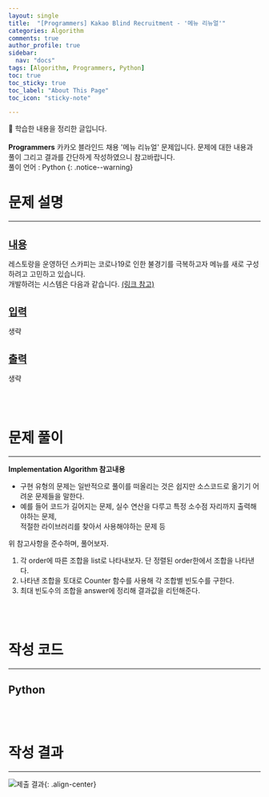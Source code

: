 ```yaml
---
layout: single
title:  "[Programmers] Kakao Blind Recruitment - '메뉴 리뉴얼'" 
categories: Algorithm
comments: true
author_profile: true
sidebar:
  nav: "docs"
tags: [Algorithm, Programmers, Python]
toc: true
toc_sticky: true
toc_label: "About This Page"
toc_icon: "sticky-note"

---
```


📣 학습한 내용을 정리한 글입니다. <br>
<br>
**Programmers** 카카오 블라인드 채용 '메뉴 리뉴얼' 문제입니다. 문제에 대한 내용과 풀이 그리고 결과를 간단하게 작성하였으니 참고바랍니다.  
풀이 언어 : Python
{: .notice--warning}

# 문제 설명

---

<br>
<b><u><span style="font-size:20px">내용</span></u></b>

레스토랑을 운영하던 스카피는 코로나19로 인한 불경기를 극복하고자 메뉴를 새로 구성하려고 고민하고 있습니다.  
개발하려는 시스템은 다음과 같습니다. [(링크 참고)](https://programmers.co.kr/learn/courses/30/lessons/72411#)

<br>
<b><u><span style="font-size:20px">입력</span></u></b>

생략

<br>
<b><u><span style="font-size:20px">출력</span></u></b>

생략

<br>
<br>

# 문제 풀이

---

**Implementation Algorithm 참고내용**
- 구현 유형의 문제는 일반적으로 풀이를 떠올리는 것은 쉽지만 소스코드로 옮기기 어려운 문제들을 말한다.<br>
- 예를 들어 코드가 길어지는 문제, 실수 연산을 다루고 특정 소수점 자리까지 출력해야하는 문제,  
적절한 라이브러리를 찾아서 사용해야하는 문제 등<br>

위 참고사항을 준수하며, 풀어보자.<br>
1. 각 order에 따른 조합을 list로 나타내보자. 단 정렬된 order한에서 조합을 나타낸다.
2. 나타낸 조합을 토대로 Counter 함수를 사용해 각 조합별 빈도수를 구한다.
3. 최대 빈도수의 조합을 answer에 정리해 결과값을 리턴해준다.
<br>
<br>

# 작성 코드

---

## Python

<script src="https://gist.github.com/easyoung-lee/179469f48ee0f8daa00c87bb2b005a7a.js"></script>

<br>
<br>

# 작성 결과

---

![제출 결과](../../../images/Algorithm/Baekjoon/){: .align-center}
